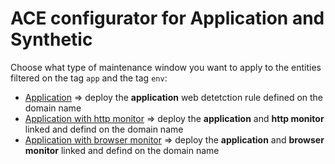 # ACE configurator for Application and Synthetic 


Choose what type of maintenance window you want to apply to the entities filtered on the tag `app` and the tag `env`: 
- [Application](/Application/deploy-application) => deploy the **application** web detetction rule defined on the domain name
- [Application with http monitor](/Application/deploy-application-and-httpmonitor)        => deploy the **application** and **http monitor** linked and defind on the domain name  
- [Application with browser monitor](/Application/deploy-application-and-browsermonitor)         => deploy the **application** and **browser monitor** linked and defind on the domain name 
